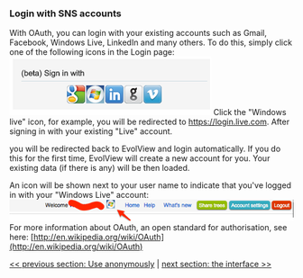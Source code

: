 ### Login with SNS accounts
With OAuth, you can login with your existing accounts such as Gmail, Facebook, Windows Live, LinkedIn and many others. To do this, simply click one of the following icons in the Login page:
![](images/LoginWithSNSAccounts_social_login.png)
Click the "Windows live" icon, for example, you will be redirected to https://login.live.com. After signing in with your existing "Live" account.

you will be redirected back to EvolView and login automatically. If you do this for the first time, EvolView will create a new account for you. Your existing data (if there is any) will be then loaded.

An icon will be shown next to your user name to indicate that you've logged in with your "Windows Live" account:
![](images/LoginWithSNSAccounts_login_using_windows_live.png)
For more information about OAuth, an open standard for authorisation, see here: [http://en.wikipedia.org/wiki/OAuth](http://en.wikipedia.org/wiki/OAuth)


[<< previous section: Use anonymously](/notsoquickstart/2_Use_Anonymously/UseAnonymousely.md)      |       [next section: the interface >>](/notsoquickstart/4_The_Interface/TheInterface.md)
